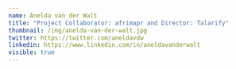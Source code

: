 ```yaml
---
name: Anelda van der Walt
title: "Project Collaborator: afrimapr and Director: Talarify"
thumbnail: /img/anelda-van-der-walt.jpg
twitter: https://twitter.com/aneldavdw
linkedin: https://www.linkedin.com/in/aneldavanderwalt
visible: true
---
```

